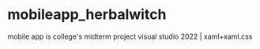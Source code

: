 # mobileapp_herbalwitch

mobile app is college's midterm project
visual studio 2022 | xaml+xaml.css
